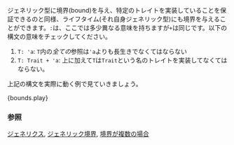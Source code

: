 <!-- Just like generic types can be bounded, lifetimes (themselves generic)
use bounds as well. The `:` character has a slightly different meaning here,
but `+` is the same. Note how the following read: -->
ジェネリック型に境界(bound)を与え、特定のトレイトを実装していることを保証できるのと同様、ライフタイム(それ自身ジェネリック型)にも境界を与えることができます。`:`は、ここでは多少異なる意味を持ちますが`+`は同じです。以下の構文の意味をチェックしてください。

<!-- 1. `T: 'a`: *All* references in `T` must outlive lifetime `'a`.
2. `T: Trait + 'a`: Type `T` must implement trait `Trait` and *all* references
in `T` must outlive `'a`. -->
1. `T: 'a`: `T`内の*全ての*参照は`'a`よりも長生きでなくてはならない
2. `T: Trait + 'a`: 上に加えて`T`は`Trait`という名のトレイトを実装してなくてはならない。

<!-- The example below shows the above syntax in action: -->
上記の構文を実際に動く例で見ていきましょう。

{bounds.play}

<!--
### See also:
-->
### 参照

[ジェネリクス][generics], [ジェネリック境界][bounds],
[境界が複数の場合][multibounds]

[generics]: /generics.html
[bounds]: /generics/bounds.html
[multibounds]: /generics/multi_bounds.html
